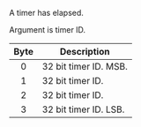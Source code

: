 A timer has elapsed.

Argument is timer ID. 

 | Byte | Description           | 
 | :----: | -----------           | 
 | 0    | 32 bit timer ID. MSB. | 
 | 1    | 32 bit timer ID.      | 
 | 2    | 32 bit timer ID.      | 
 | 3    | 32 bit timer ID. LSB. | 
